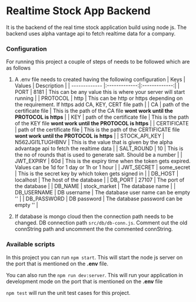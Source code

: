 # Realtime Stock App Backend
It is the backend of the real time stock application build using node js.
The backend uses alpha vantage api to fetch realtime data for a company.

### Configuration
For running this project a couple of steps of needs to be followed which are as follows

1. A .env file needs to created having the following configuration
| Keys          | Values        | Description   |
| ------------- |:-------------:|:-------------:|
| PORT          | 8181          | This can be any value this is where your server will start running               |
| PROTOCOL     | http      |     This can be http or https depending on the requirement. If https add CA, KEY, CERT file path          |
| CA | path of the certificate file      |    This is the path of the CA file **wont work until the PROTOCOL is https**           |
| KEY | path of the certificate file      |    This is the path of the KEY file **wont work until the PROTOCOL is https**           |
| CERTIFICATE | path of the certificate file      |    This is the path of the CERTIFICATE file **wont work until the PROTOCOL is https**           |
| STOCK_API_KEY | N562JGI1LTUGHBNV      | This is the value that is given by the alpha advantage api to fetch the realtime data              |
| SALT_ROUND | 10      | This is the no of rounds that is used to generate salt. Should be a number            |
| JWT_EXPIRY | 60d | This is the expiry time when the token gets expired. Values can be 1d for 1 day or 1h or 1 hour               |
| JWT_SECRET | some_secret      | This is the secret key by which token gets signed in        |
| DB_HOST | localhost      |   The host of the database            |
| DB_PORT | 27107      |   The port of the database            |
| DB_NAME | stock_market      |   The database name            |
| DB_USERNAME | DB username      |  The database user name can be empty ''          |
| DB_PASSWORD | DB password     |   The database password can be empty ''       |

2. If database is mongo cloud then the connection path needs to be changed. DB connection path `src/db/db-conn.js`. Comment out the old connString path and uncomment the the commented connString.

### Available scripts
In this project you can run `npm start`. This will start the node js server on the port that is mentioned on the **.env** file.

You can also run the `npm run dev:server`. This will run your application in development mode on the port that is mentioned on the **.env** file

`npm test` will run the unit test cases for this project.
